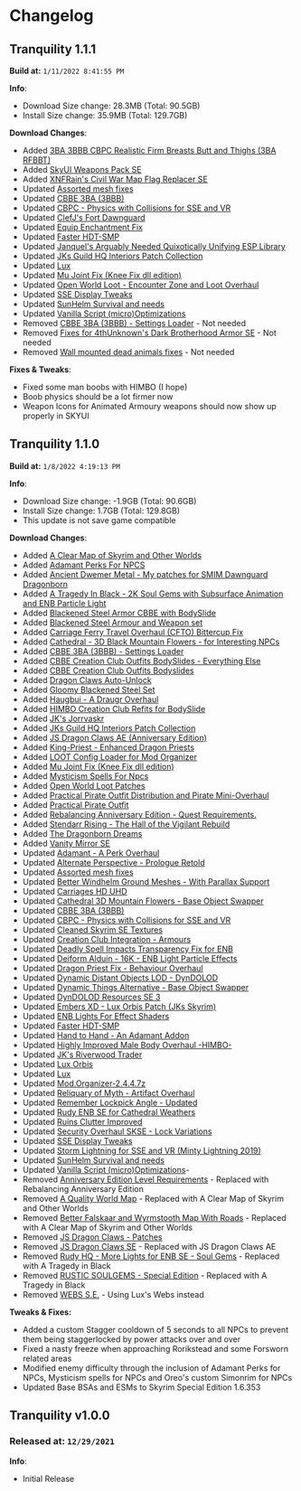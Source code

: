 # Changelog

## Tranquility 1.1.1

**Build at:** `1/11/2022 8:41:55 PM`

**Info**:

- Download Size change: 28.3MB (Total: 90.5GB)
- Install Size change: 35.9MB (Total: 129.7GB)

**Download Changes**:

- Added [3BA 3BBB CBPC Realistic Firm Breasts Butt and Thighs (3BA RFBBT)](https://www.nexusmods.com/skyrimspecialedition/mods/59123/?tab=files&file_id=246165)
- Added [SkyUI Weapons Pack SE](https://www.nexusmods.com/skyrimspecialedition/mods/37231/?tab=files&file_id=146790)
- Added [XNFRain's Civil War Map Flag Replacer SE](https://www.nexusmods.com/skyrimspecialedition/mods/61520/?tab=files&file_id=255225)
- Updated [Assorted mesh fixes](https://www.nexusmods.com/skyrimspecialedition/mods/32117/?tab=files&file_id=255808)
- Updated [CBBE 3BA (3BBB)](https://www.nexusmods.com/skyrimspecialedition/mods/30174/?tab=files&file_id=255282)
- Updated [CBPC - Physics with Collisions for SSE and VR](https://www.nexusmods.com/skyrimspecialedition/mods/21224/?tab=files&file_id=255262)
- Updated [ClefJ's Fort Dawnguard](https://www.nexusmods.com/skyrimspecialedition/mods/33044/?tab=files&file_id=255593)
- Updated [Equip Enchantment Fix](https://www.nexusmods.com/skyrimspecialedition/mods/42839/?tab=files&file_id=255812)
- Updated [Faster HDT-SMP](https://www.nexusmods.com/skyrimspecialedition/mods/57339/?tab=files&file_id=255271)
- Updated [Janquel's Arguably Needed Quixotically Unifying ESP Library](https://www.nexusmods.com/skyrimspecialedition/mods/57365/?tab=files&file_id=255814)
- Updated [JKs Guild HQ Interiors Patch Collection](https://www.nexusmods.com/skyrimspecialedition/mods/61416/?tab=files&file_id=255779)
- Updated [Lux](https://www.nexusmods.com/skyrimspecialedition/mods/43158/?tab=files&file_id=255005)
- Updated [Mu Joint Fix (Knee Fix dll edition)](https://www.nexusmods.com/skyrimspecialedition/mods/61479/?tab=files&file_id=255852)
- Updated [Open World Loot - Encounter Zone and Loot Overhaul](https://www.nexusmods.com/skyrimspecialedition/mods/49681/?tab=files&file_id=255366)
- Updated [SSE Display Tweaks](https://www.nexusmods.com/skyrimspecialedition/mods/34705/?tab=files&file_id=255184)
- Updated [SunHelm Survival and needs](https://www.nexusmods.com/skyrimspecialedition/mods/39414/?tab=files&file_id=255571)
- Updated [Vanilla Script (micro)Optimizations](https://www.nexusmods.com/skyrimspecialedition/mods/54061/?tab=files&file_id=255162)
- Removed [CBBE 3BA (3BBB) - Settings Loader](https://www.nexusmods.com/skyrimspecialedition/mods/56875/?tab=files&file_id=253421) - Not needed
- Removed [Fixes for 4thUnknown's Dark Brotherhood Armor SE](https://www.nexusmods.com/skyrimspecialedition/mods/60533/?tab=files&file_id=250999) - Not needed
- Removed [Wall mounted dead animals fixes](https://www.nexusmods.com/skyrimspecialedition/mods/58511/?tab=files&file_id=241749) - Not needed

**Fixes & Tweaks**:

- Fixed some man boobs with HIMBO (I hope)
- Boob physics should be a lot firmer now
- Weapon Icons for Animated Armoury  weapons should now show up properly in SKYUI

## Tranquility 1.1.0

**Build at:** `1/8/2022 4:19:13 PM`

**Info**:

- Download Size change: -1.9GB (Total: 90.6GB)
- Install Size change: 1.7GB (Total: 129.8GB)
- This update is not save game compatible

**Download Changes**:

- Added [A Clear Map of Skyrim and Other Worlds](https://www.nexusmods.com/skyrimspecialedition/mods/56367/?tab=files&file_id=253985)
- Added [Adamant Perks For NPCS](https://www.nexusmods.com/skyrimspecialedition/mods/47484/?tab=files&file_id=252819)
- Added [Ancient Dwemer Metal - My patches for SMIM Dawnguard Dragonborn](https://www.nexusmods.com/skyrimspecialedition/mods/38845/?tab=files&file_id=240544)
- Added [A Tragedy In Black - 2K Soul Gems with Subsurface Animation and ENB Particle Light](https://www.nexusmods.com/skyrim/mods/100314/?tab=files&file_id=1000309260)
- Added [Blackened Steel Armor CBBE with BodySlide](https://www.nexusmods.com/skyrimspecialedition/mods/33106/?tab=files&file_id=132800)
- Added [Blackened Steel Armour and Weapon set](https://www.nexusmods.com/skyrimspecialedition/mods/27052/?tab=files&file_id=102848)
- Added [Carriage Ferry Travel Overhaul (CFTO) Bittercup Fix](https://www.nexusmods.com/skyrimspecialedition/mods/60974/?tab=files&file_id=254116)
- Added [Cathedral - 3D Black Mountain Flowers - for Interesting NPCs](https://www.nexusmods.com/skyrimspecialedition/mods/60058/?tab=files&file_id=249213)
- Added [CBBE 3BA (3BBB) - Settings Loader](https://www.nexusmods.com/skyrimspecialedition/mods/56875/?tab=files&file_id=253421)
- Added [CBBE Creation Club Outfits BodySlides - Everything Else](https://www.nexusmods.com/skyrimspecialedition/mods/59635/?tab=files&file_id=247102)
- Added [CBBE Creation Club Outfits Bodyslides](https://www.nexusmods.com/skyrimspecialedition/mods/29947/?tab=files&file_id=220621)
- Added [Dragon Claws Auto-Unlock](https://www.nexusmods.com/skyrimspecialedition/mods/47329/?tab=files&file_id=192836)
- Added [Gloomy Blackened Steel Set](https://www.nexusmods.com/skyrimspecialedition/mods/52699/?tab=files&file_id=215983)
- Added [Haugbui - A Draugr Overhaul](https://www.nexusmods.com/skyrimspecialedition/mods/26188/?tab=files&file_id=239527)
- Added [HIMBO Creation Club Refits for BodySlide](https://www.nexusmods.com/skyrimspecialedition/mods/58697/?tab=files&file_id=242541)
- Added [JK's Jorrvaskr](https://www.nexusmods.com/skyrimspecialedition/mods/60738/?tab=files&file_id=254670)
- Added [JKs Guild HQ Interiors Patch Collection](https://www.nexusmods.com/skyrimspecialedition/mods/61416/?tab=files&file_id=254787)
- Added [JS Dragon Claws AE (Anniversary Edition)](https://www.nexusmods.com/skyrimspecialedition/mods/57038/?tab=files&file_id=236057)
- Added [King-Priest - Enhanced Dragon Priests](https://www.nexusmods.com/skyrimspecialedition/mods/59652/?tab=files&file_id=253913)
- Added [LOOT Config Loader for Mod Organizer](https://www.nexusmods.com/skyrimspecialedition/mods/60864/?tab=files&file_id=252180)
- Added [Mu Joint Fix (Knee Fix dll edition)](https://www.nexusmods.com/skyrimspecialedition/mods/61479/?tab=files&file_id=254809)
- Added [Mysticism Spells For Npcs](https://www.nexusmods.com/skyrimspecialedition/mods/53682/?tab=files&file_id=246343)
- Added [Open World Loot Patches](https://www.nexusmods.com/skyrimspecialedition/mods/49964/?tab=files&file_id=206116)
- Added [Practical Pirate Outfit Distribution and Pirate Mini-Overhaul](https://www.nexusmods.com/skyrimspecialedition/mods/45318/?tab=files&file_id=184555)
- Added [Practical Pirate Outfit](https://www.nexusmods.com/skyrimspecialedition/mods/45244/?tab=files&file_id=229075)
- Added [Rebalancing Anniversary Edition - Quest Requirements.](https://www.nexusmods.com/skyrimspecialedition/mods/61004/?tab=files&file_id=253328)
- Added [Stendarr Rising - The Hall of the Vigilant Rebuild](https://www.nexusmods.com/skyrimspecialedition/mods/49346/?tab=files&file_id=239574)
- Added [The Dragonborn Dreams](https://www.nexusmods.com/skyrimspecialedition/mods/60384/?tab=files&file_id=252729)
- Added [Vanity Mirror SE](https://www.nexusmods.com/skyrimspecialedition/mods/25251/?tab=files&file_id=152265)
- Updated [Adamant - A Perk Overhaul](https://www.nexusmods.com/skyrimspecialedition/mods/30191/?tab=files&file_id=252925)
- Updated [Alternate Perspective - Prologue Retold](https://www.nexusmods.com/skyrimspecialedition/mods/50307/?tab=files&file_id=252975)
- Updated [Assorted mesh fixes](https://www.nexusmods.com/skyrimspecialedition/mods/32117/?tab=files&file_id=253359)
- Updated [Better Windhelm Ground Meshes - With Parallax Support](https://www.nexusmods.com/skyrimspecialedition/mods/42746/?tab=files&file_id=253607)
- Updated [Carriages HD UHD](https://www.nexusmods.com/skyrimspecialedition/mods/60403/?tab=files&file_id=254659)
- Updated [Cathedral 3D Mountain Flowers - Base Object Swapper](https://www.nexusmods.com/skyrimspecialedition/mods/60756/?tab=files&file_id=252497)
- Updated [CBBE 3BA (3BBB)](https://www.nexusmods.com/skyrimspecialedition/mods/30174/?tab=files&file_id=254526)
- Updated [CBPC - Physics with Collisions for SSE and VR](https://www.nexusmods.com/skyrimspecialedition/mods/21224/?tab=files&file_id=254734)
- Updated [Cleaned Skyrim SE Textures](https://www.nexusmods.com/skyrimspecialedition/mods/38775/?tab=files&file_id=252989)
- Updated [Creation Club Integration - Armours](https://www.nexusmods.com/skyrimspecialedition/mods/29020/?tab=files&file_id=251396)
- Updated [Deadly Spell Impacts Transparency Fix for ENB](https://www.nexusmods.com/skyrimspecialedition/mods/41284/?tab=files&file_id=251343)
- Updated [Deiform Alduin - 16K - ENB Light Particle Effects](https://www.nexusmods.com/skyrimspecialedition/mods/44329/?tab=files&file_id=253837)
- Updated [Dragon Priest Fix - Behaviour Overhaul](https://www.nexusmods.com/skyrimspecialedition/mods/51608/?tab=files&file_id=254449)
- Updated [Dynamic Distant Objects LOD - DynDOLOD](https://www.nexusmods.com/skyrimspecialedition/mods/32382/?tab=files&file_id=253816)
- Updated [Dynamic Things Alternative - Base Object Swapper](https://www.nexusmods.com/skyrimspecialedition/mods/60741/?tab=files&file_id=253415)
- Updated [DynDOLOD Resources SE 3](https://www.nexusmods.com/skyrimspecialedition/mods/52897/?tab=files&file_id=253633)
- Updated [Embers XD - Lux Orbis Patch (JKs Skyrim)](https://www.nexusmods.com/skyrimspecialedition/mods/59186/?tab=files&file_id=253595)
- Updated [ENB Lights For Effect Shaders](https://www.nexusmods.com/skyrimspecialedition/mods/56362/?tab=files&file_id=254729)
- Updated [Faster HDT-SMP](https://www.nexusmods.com/skyrimspecialedition/mods/57339/?tab=files&file_id=253209)
- Updated [Hand to Hand - An Adamant Addon](https://www.nexusmods.com/skyrimspecialedition/mods/59790/?tab=files&file_id=254932)
- Updated [Highly Improved Male Body Overhaul -HIMBO-](https://www.nexusmods.com/skyrimspecialedition/mods/46311/?tab=files&file_id=254333)
- Updated [JK's Riverwood Trader](https://www.nexusmods.com/skyrimspecialedition/mods/55959/?tab=files&file_id=250775)
- Updated [Lux Orbis](https://www.nexusmods.com/skyrimspecialedition/mods/56095/?tab=files&file_id=251588)
- Updated [Lux](https://www.nexusmods.com/skyrimspecialedition/mods/43158/?tab=files&file_id=252854)
- Updated [Mod.Organizer-2.4.4.7z](https://github.com/ModOrganizer2/modorganizer/releases/download/v2.4.4/Mod.Organizer-2.4.4.7z)
- Updated [Reliquary of Myth - Artifact Overhaul](https://www.nexusmods.com/skyrimspecialedition/mods/31612/?tab=files&file_id=254347)
- Updated [Remember Lockpick Angle - Updated](https://www.nexusmods.com/skyrimspecialedition/mods/26838/?tab=files&file_id=253008)
- Updated [Rudy ENB SE for Cathedral Weathers](https://www.nexusmods.com/skyrimspecialedition/mods/39113/?tab=files&file_id=245206)
- Updated [Ruins Clutter Improved](https://www.nexusmods.com/skyrimspecialedition/mods/5870/?tab=files&file_id=254650)
- Updated [Security Overhaul SKSE - Lock Variations](https://www.nexusmods.com/skyrimspecialedition/mods/58224/?tab=files&file_id=254194)
- Updated [SSE Display Tweaks](https://www.nexusmods.com/skyrimspecialedition/mods/34705/?tab=files&file_id=254775)
- Updated [Storm Lightning for SSE and VR (Minty Lightning 2019)](https://www.nexusmods.com/skyrimspecialedition/mods/29243/?tab=files&file_id=254667)
- Updated [SunHelm Survival and needs](https://www.nexusmods.com/skyrimspecialedition/mods/39414/?tab=files&file_id=254588)
- Updated [Vanilla Script (micro)Optimizations](https://www.nexusmods.com/skyrimspecialedition/mods/54061/?tab=files&file_id=253455)- 
- Removed [Anniversary Edition Level Requirements](https://www.nexusmods.com/skyrimspecialedition/mods/60761/?tab=files&file_id=251736) - Replaced with Rebalancing Anniversary Edition
- Removed [A Quality World Map](https://www.nexusmods.com/skyrimspecialedition/mods/5804/?tab=files&file_id=13793) - Replaced with A Clear Map of Skyrim and Other Worlds
- Removed [Better Falskaar and Wyrmstooth Map With Roads](https://www.nexusmods.com/skyrimspecialedition/mods/39501/?tab=files&file_id=191500) - Replaced with A Clear Map of Skyrim and Other Worlds
- Removed [JS Dragon Claws - Patches](https://www.nexusmods.com/skyrimspecialedition/mods/23833/?tab=files&file_id=155084)
- Removed [JS Dragon Claws SE](https://www.nexusmods.com/skyrimspecialedition/mods/1394/?tab=files&file_id=1422) - Replaced with JS Dragon Claws AE
- Removed [Rudy HQ - More Lights for ENB SE - Soul Gems](https://www.nexusmods.com/skyrimspecialedition/mods/22704/?tab=files&file_id=163210) - Replaced with A Tragedy in Black
- Removed [RUSTIC SOULGEMS - Special Edition](https://www.nexusmods.com/skyrimspecialedition/mods/5785/?tab=files&file_id=12944) - Replaced with A Tragedy in Black
- Removed [WEBS S.E.](https://www.nexusmods.com/skyrimspecialedition/mods/4873/?tab=files&file_id=10871) - Using Lux's Webs instead

**Tweaks & Fixes:**

- Added a custom Stagger cooldown of 5 seconds to all NPCs to prevent them being staggerlocked by power attacks over and over
- Fixed a nasty freeze when approaching Rorikstead and some Forsworn related areas
- Modified enemy difficulty through the inclusion of Adamant Perks for NPCs, Mysticism spells for NPCs and Oreo's custom Simonrim for NPCs
- Updated Base BSAs and ESMs to Skyrim Special Edition 1.6.353

## Tranquility v1.0.0

### Released at: `12/29/2021`

**Info**:

- Initial Release
